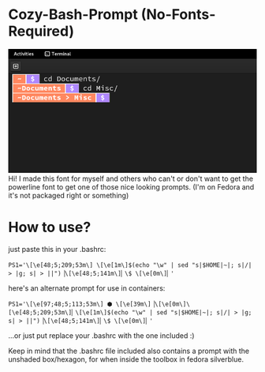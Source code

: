 # Cozy-Bash-Prompt (No-Fonts-Required)
<img src="https://github.com/sandmuel/Cozy-Bash-Prompt-No-Fonts/blob/ab72153f140840baeff62f04ed47e95ce37d0e43/image.png" alt="Bash Prompt Showcase">
Hi! I made this font for myself and others who can't or don't want to get the powerline font to get one of those nice looking prompts. (I'm on Fedora and it's not packaged right or something)

# How to use?
<p>just paste this in your .bashrc: </p>
<code>PS1='\[\e[48;5;209;53m\] \[\e[1m\]$(echo "\w" | sed "s|$HOME|~|; s|/| > |g; s| > ||")▕\[\e[48;5;141m\]▏\$ \[\e[0m\]▏'</code>
<p></p>
<p>here's an alternate prompt for use in containers:</p>
<code>PS1='\[\e[97;48;5;113;53m\] ⬢ \[\e[39m\]▕\[\e[0m\]\[\e[48;5;209;53m\]▏\[\e[1m\]$(echo "\w" | sed "s|$HOME|~|; s|/| > |g; s| > ||")▕\[\e[48;5;141m\]▏\$ \[\e[0m\]▏'</code>
<p></p>
<p>...or just put replace your .bashrc with the one included :)</p>
<p>Keep in mind that the .bashrc file included also contains a prompt with the unshaded box/hexagon, for when inside the toolbox in fedora silverblue.</p>
